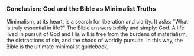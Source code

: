 ### Conclusion: God and the Bible as Minimalist Truths

Minimalism, at its heart, is a search for liberation and clarity. It asks: "What is truly essential in life?" The Bible answers boldly and simply: God. A life lived in pursuit of God and His will is free from the burdens of materialism, the distractions of sin, and the chaos of worldly pursuits. In this way, the Bible is the ultimate minimalist guidebook,